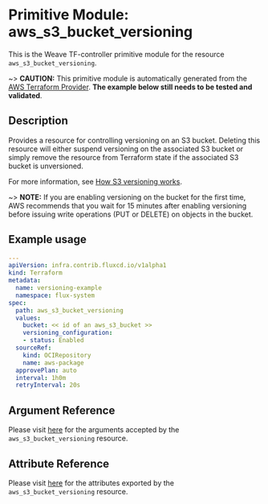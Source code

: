 
# Primitive Module: aws_s3_bucket_versioning

This is the Weave TF-controller primitive module for the resource `aws_s3_bucket_versioning`.

~> **CAUTION:** This primitive module is automatically generated from the [AWS Terraform Provider](https://registry.terraform.io/providers/hashicorp/aws/latest/docs/resources/s3_bucket_versioning). **The example below still needs to be tested and validated**.

## Description

Provides a resource for controlling versioning on an S3 bucket.
Deleting this resource will either suspend versioning on the associated S3 bucket or
simply remove the resource from Terraform state if the associated S3 bucket is unversioned.

For more information, see [How S3 versioning works](https://docs.aws.amazon.com/AmazonS3/latest/userguide/manage-versioning-examples.html).

~> **NOTE:** If you are enabling versioning on the bucket for the first time, AWS recommends that you wait for 15 minutes after enabling versioning before issuing write operations (PUT or DELETE) on objects in the bucket.

## Example usage

```yaml
---
apiVersion: infra.contrib.fluxcd.io/v1alpha1
kind: Terraform
metadata:
  name: versioning-example
  namespace: flux-system
spec:
  path: aws_s3_bucket_versioning
  values:
    bucket: << id of an aws_s3_bucket >>
    versioning_configuration:
    - status: Enabled
  sourceRef:
    kind: OCIRepository
    name: aws-package
  approvePlan: auto
  interval: 1h0m
  retryInterval: 20s
```

## Argument Reference

Please visit [here](https://registry.terraform.io/providers/hashicorp/aws/latest/docs/resources/s3_bucket_versioning#argument-reference) for the arguments accepted by the `aws_s3_bucket_versioning` resource.

## Attribute Reference

Please visit [here](https://registry.terraform.io/providers/hashicorp/aws/latest/docs/resources/s3_bucket_versioning#attributes-reference) for the attributes exported by the `aws_s3_bucket_versioning` resource.
